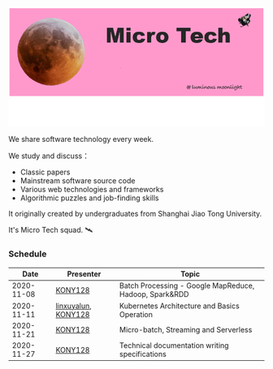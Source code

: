 ![image-20201108224915449](resources/header.png)

We share software technology every week.

We study and discuss：

- Classic papers
- Mainstream software source code
- Various web technologies and frameworks
- Algorithmic puzzles and job-finding skills

It originally created by undergraduates from Shanghai Jiao Tong University.

It's Micro Tech squad. 🛰

### Schedule

| Date       | Presenter                                                    | Topic                                                  |
| ---------- | ------------------------------------------------------------ | ------------------------------------------------------ |
| 2020-11-08 | [KONY128](https://github.com/KONY128)                        | Batch Processing - Google MapReduce, Hadoop, Spark&RDD |
| 2020-11-11 | [linxuyalun](https://github.com/linxuyalun), [KONY128](https://github.com/KONY128) | Kubernetes Architecture and Basics Operation           |
| 2020-11-21 | [KONY128](https://github.com/KONY128)                        | Micro-batch, Streaming and Serverless                  |
| 2020-11-27 | [KONY128](https://github.com/KONY128)                        | Technical documentation writing specifications         |

